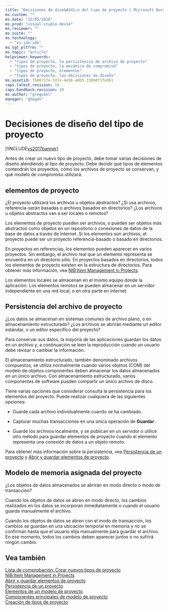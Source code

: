 ```yaml
---
title: "Decisiones de dise&#241;o del tipo de proyecto | Microsoft Docs"
ms.custom: ""
ms.date: "12/05/2016"
ms.prod: "visual-studio-dev14"
ms.reviewer: ""
ms.suite: ""
ms.technology: 
  - "vs-ide-sdk"
ms.tgt_pltfrm: ""
ms.topic: "article"
helpviewer_keywords: 
  - "tipos de proyecto, la persistencia de archivo de proyecto"
  - "tipos de proyecto, la mecánica de compromiso"
  - "tipos de proyecto, elementos"
  - "tipos de proyecto, las decisiones de diseño"
ms.assetid: f68671fe-fd7a-4e56-a0b5-330b0f1fedb1
caps.latest.revision: 10
caps.handback.revision: 10
ms.author: "gregvanl"
manager: "ghogen"
---
```

# Decisiones de dise&#241;o del tipo de proyecto
[!INCLUDE[vs2017banner](../../code-quality/includes/vs2017banner.md)]

Antes de crear un nuevo tipo de proyecto, debe tomar varias decisiones de diseño atendiendo al tipo de proyecto.  Debe decidir qué tipos de elementos contendrán los proyectos, cómo los archivos de proyecto se conservan, y qué modelo de compromiso utilizará.  
  
## elementos de proyecto  
 ¿El proyecto utilizará los archivos u objetos abstractos?  ¿Si usa archivos, referencia\-serán basadas o archivos basados en directorios?  ¿Los archivos u objetos abstractos van a ser locales o remotos?  
  
 Los elementos de proyecto pueden ser archivos, o pueden ser objetos más abstractos como objetos en un repositorio o conexiones de datos de la base de datos a través de Internet.  Si los elementos son archivos, el proyecto puede ser un proyecto referencia\-basado o basado en directorios.  
  
 En proyectos en referencias, los elementos pueden aparecer en varios proyectos.  Sin embargo, el archivo real que un elemento representa se encuentra en un directorio sólo.  En proyectos basados en directorios, todos los elementos de proyecto existen en la estructura de directorios.  Para obtener más información, vea [NIB:Item Management in Projects](http://msdn.microsoft.com/es-es/762e606b-7f44-4b66-97a1-e30a703654a0).  
  
 Los elementos locales se almacenan en el mismo equipo donde la aplicación.  Los elementos remotos se pueden almacenar en un servidor independiente en una red local, o en otra parte en internet.  
  
## Persistencia del archivo de proyecto  
 ¿Los datos se almacenan en sistemas comunes de archivo plano, o en almacenamiento estructurado?  ¿Los archivos se abrirán mediante un editor estándar, o un editor específico del proyecto?  
  
 Para conservar sus datos, la mayoría de las aplicaciones guardan los datos en un archivo y, a continuación se leen la reproducción cuando un usuario debe revisar o cambiar la información.  
  
 El almacenamiento estructurado, también denominado archivos compuestos, se utiliza normalmente cuando varios objetos \(COM\) del modelo de objetos componentes deben almacenar los datos almacenados en un único archivo.  Con almacenamiento estructurado, varios componentes de software pueden compartir un único archivo de disco.  
  
 Tiene varias opciones que considerar consulta la persistencia para los elementos del proyecto.  Puede realizar cualquiera de las siguientes opciones:  
  
-   Guarde cada archivo individualmente cuando se ha cambiado.  
  
-   Capturar muchas transacciones en una única operación de **Guardar** .  
  
-   Guarde los archivos localmente, y se publican en un servidor o utilice otro método para guardar elementos de proyecto cuando el elemento representa una conexión de datos a un objeto remoto.  
  
 Para obtener más información sobre la persistencia, vea [Persistencia de un proyecto](../../extensibility/internals/project-persistence.md) y [Abrir y guardar elementos de proyecto](../../extensibility/internals/opening-and-saving-project-items.md).  
  
## Modelo de memoria asignada del proyecto  
 ¿Los objetos de datos almacenados se abrirán en modo directo o modo de transacción?  
  
 Cuando los objetos de datos se abren en modo directo, los cambios realizados en los datos se incorporan inmediatamente o cuando el usuario guarda manualmente el archivo.  
  
 Cuando los objetos de datos se abren con el modo de transacción, los cambios se guardan en una ubicación temporal en memoria y no se confirman hasta que el usuario elija manualmente para guardar el archivo.  En ese momento, todos los cambios deben aparecer juntos o no sufrirá ningún cambio.  
  
## Vea también  
 [Lista de comprobación: Crear nuevos tipos de proyecto](../../extensibility/internals/checklist-creating-new-project-types.md)   
 [NIB:Item Management in Projects](http://msdn.microsoft.com/es-es/762e606b-7f44-4b66-97a1-e30a703654a0)   
 [Abrir y guardar elementos de proyecto](../../extensibility/internals/opening-and-saving-project-items.md)   
 [Persistencia de un proyecto](../../extensibility/internals/project-persistence.md)   
 [Elementos de un modelo de proyecto](../../extensibility/internals/elements-of-a-project-model.md)   
 [Componentes principales de modelo de proyecto](../../extensibility/internals/project-model-core-components.md)   
 [Creación de tipos de proyecto](../../extensibility/internals/creating-project-types.md)